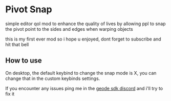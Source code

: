 # Pivot Snap

simple editor qol mod to enhance the quality of lives by allowing ppl to snap the pivot point to the sides and edges when warping objects

this is my first ever mod so i hope u enjoyed, dont forget to subscribe and hit that bell

## How to use
On desktop, the default keybind to change the snap mode is X, you can change that in the custom keybinds settings.

If you encounter any issues ping me in the [geode sdk discord](discord.gg/geode) and i'll try to fix it